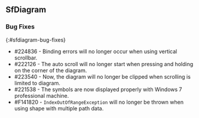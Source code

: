 ## SfDiagram

### Bug Fixes
{:#sfdiagram-bug-fixes}

* \#224836 - Binding errors will no longer occur when using vertical scrollbar.
* \#222126 - The auto scroll will no longer start when pressing and holding on the corner of the diagram.
* \#223540 - Now, the diagram will no longer be clipped when scrolling is limited to diagram.
* \#221538 - The symbols are now displayed properly with Windows 7 professional machine.
* \#F141820 - `IndexOutOfRangeException` will no longer be thrown when using shape with multiple path data.



